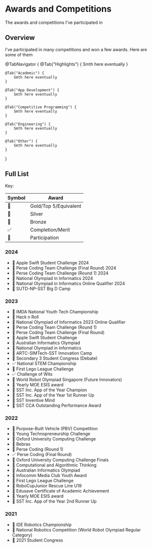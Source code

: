 #  Awards and Competitions

The awards and competitions I've participated in

## Overview

I've participated in many competitions and won a few awards. Here are some of them

@TabNavigator {
    @Tab("Highlights") {
        Smth here eventually
    }

    @Tab("Academic") {
        Smth here eventually
    }

    @Tab("App Development") {
        Smth here eventually
    }

    @Tab("Competitive Programming") {
        Smth here eventually
    }

    @Tab("Engineering") {
        Smth here eventually
    }

    @Tab("Other") {
        Smth here eventually
    }
}

## Full List

Key:

Symbol | Award
--- | ---
🥇 | Gold/Top 5/Equivalent
🥈 | Silver
🥉 | Bronze
✅ | Completion/Merit
🎫 | Participation

### 2024
- 🥇 Apple Swift Student Challenge 2024
- 🥇 Perse Coding Team Challenge (Final Round) 2024
- 🥇 Perse Coding Team Challenge (Round 1) 2024
- 🥉 National Olympiad in Informatics 2024
- 🥇 National Olympiad in Informatics Online Qualifier 2024
- 🥇 SUTD-NP-SST Big D Camp

### 2023
- 🎫 IMDA National Youth Tech Championship
- 🥇 Hack n Roll
- 🥇 National Olympiad of Informatics 2023 Online Qualifier
- 🥇 Perse Coding Team Challenge (Round 1)
- 🥇 Perse Coding Team Challenge (Final Round)
- 🥇 Apple Swift Student Challenge
- 🥇 Australian Informatics Olympiad
- 🥉 National Olympiad in Informatics
- 🥇 ARTC-SIMTech-SST Innovation Camp
- 🎫 Secondary 3 Student Congress (Debate)
- ✅ National STEM Championship
- 🎫 First Lego League Challenge
- ✅ Challenge of Wits
- 🥇 World Robot Olympiad Singapore (Future Innovators)
- 🥇 Yearly MOE ESIS award
- 🥇 SST Inc. App of the Year Champion
- 🥈 SST Inc. App of the Year 1st Runner Up
- 🥇 SST Inventive Mind
- 🥇 SST CCA Outstanding Performance Award

### 2022
- 🎫 Purpose-Built Vehicle (PBV) Competition
- 🎫 Young Technopreneurship Challenge
- 🎫 Oxford University Computing Challenge
- 🥈 Bebras
- 🎫 Perse Coding (Round 1)
- ✅ Perse Coding (Final Round)
- 🥇  Oxford University Computing Challenge Finals
- 🎫 Computational and Algorithmic Thinking
- 🥉 Australian Informatics Olympiad
- 🥇 Infocomm Media Club Youth Award
- 🎫 First Lego League Challenge
- 🎫 RoboCupJunior Rescue Line U19
- 🥇 Edusave Certificate of Academic Achievement
- 🥇 Yearly MOE ESIS award
- 🎫 SST Inc. App of the Year 2nd Runner Up

### 2021
- 🎫 IDE Robotics Championship
- 🎫 National Robotics Competition (World Robot Olympiad Regular Category)
- 🎫 2021 Student Congress